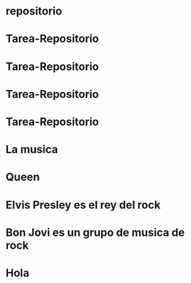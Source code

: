 # repositorio
# Tarea-Repositorio
# Tarea-Repositorio
# Tarea-Repositorio
# Tarea-Repositorio
# La musica 
# Queen
# Elvis Presley es el rey del rock
# Bon Jovi es un grupo de musica de rock
# Hola
